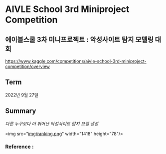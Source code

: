 # AIVLE School 3rd Miniproject Competition

## 에이블스쿨 3차 미니프로젝트 : 악성사이트 탐지 모델링 대회 

https://www.kaggle.com/competitions/aivle-school-3rd-miniproject-competition/overview

## Term

2022년 9월 27일 

## Summary 

*다른 누구보다 더 뛰어난 악성사이트 탐지 모델 생성* 

<img src="[img/ranking.png](https://user-images.githubusercontent.com/77391848/193394204-53a25c1b-f7e8-4466-8d1c-b8a4a5812810.png)" width="1418" height="78"/>

### Reference : 

